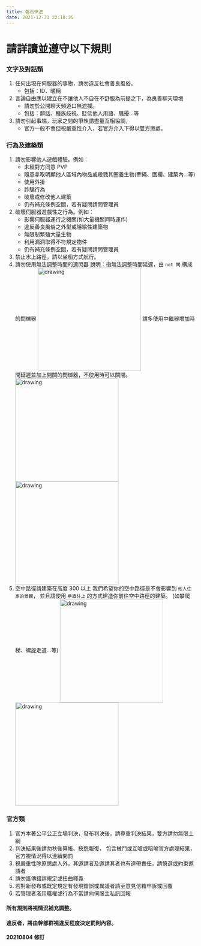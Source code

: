 ```yaml
---
title: 磐石律法
date: 2021-12-31 22:10:35
---
```

# 請詳讀並遵守以下規則

### 文字及對話類
   1. 任何出現在伺服器的事物，請勿違反社會善良風俗。
      -  包括：ID、暱稱
   2. 言論自由應以建立在不讓他人不自在不舒服為前提之下，為良善聊天環境
      -  請勿於公開聊天頻道口無遮攔。
      -  包括：髒話、種族歧視、貶低他人用語、騷擾…等  
   3. 請勿引起事端，玩家之間的爭執請盡量互相協調，
      -  官方一般不會但視嚴重性介入，若官方介入下得以雙方懲處。
   
### 行為及建築類
   1. 請勿影響他人遊戲體驗。例如：
      - 未經對方同意 PVP
      - 隨意拿取明顯他人區域內物品或殺戮其圈養生物(牽繩、圍欄、建築內…等)
      - 使用外掛
      - 詐騙行為
      - 破壞或修改他人建築
      - 仍有補充條例空間，若有疑問請問管理員 
   2. 破壞伺服器遊戲性之行為。例如：
      - 影響伺服器運行之機關(如大量機關同時運作)
      - 違反善良風俗之外型或隱喻性建築物
      - 無限制繁殖大量生物
      - 利用漏洞取得不符規定物件
      - 仍有補充條例空間，若有疑問請問管理員
   3. 禁止水上路徑，請以坐船方式航行。
   4. 請勿使用無法調整時間的連閃器
      說明：指無法調整時間延遲，由 `not 閘` 構成的閃爍器
      <img src="https://raw.githubusercontent.com/rock-mc/rock-mc.github.io/master/images/BuildRule01.gif" alt="drawing" width="275" style="vertical-align:middle"/>
      請多使用中繼器增加時間延遲並加上開關的閃爍器，不使用時可以關閉。
      <img src="https://raw.githubusercontent.com/rock-mc/rock-mc.github.io/master/images/BuildRule02.gif" alt="drawing" width="275" style="vertical-align:middle"/> <img src="https://raw.githubusercontent.com/rock-mc/rock-mc.github.io/master/images/BuildRule03.gif" alt="drawing" width="275" style="vertical-align:middle"/>  
   5. 空中路徑請建築在高度 300 以上
      我們希望你的空中路徑是不會影響到 `他人住家的景觀`，
      並且請使用 `垂直往上` 的方式建造你前往空中路徑的建築。
      (如攀爬梯、螺旋走道…等)
      <img src="https://raw.githubusercontent.com/rock-mc/rock-mc.github.io/master/images/BuildRule04.png" alt="drawing" width="275" style="vertical-align:middle"/> <img src="https://raw.githubusercontent.com/rock-mc/rock-mc.github.io/master/images/BuildRule05.png" alt="drawing" width="275" style="vertical-align:middle"/>  

### 官方類
   1. 官方本著公平公正立場判決，發布判決後，請尊重判決結果，雙方請勿無限上綱
   2. 判決結果後請勿秋後算帳、挾怨報復，
   包含械鬥或互嗆或暗喻官方處理結果，官方視情況得以連續開罰
   3. 視嚴重性除原懲處人外，其邀請者及邀請其者也有連帶責任，請慎選或約束邀請者
   4. 請勿謠傳錯誤規定或扭曲釋義
   5. 若對新發布或既定規定有發現錯誤或異議者請至意見信箱申訴或回覆
   6. 若管理者濫用職權或行為不當請向伺服主私訊回報

#### 所有規則將視情況補充調整。
#### 違反者，將由幹部群視違反程度決定罰則內容。

**20210804 修訂**